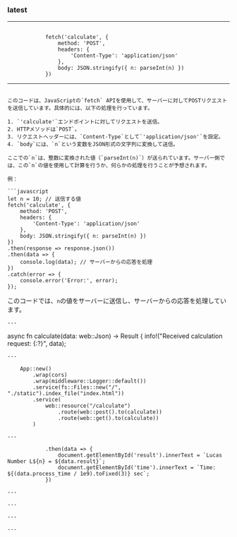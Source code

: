 


### latest

---
```

            fetch('calculate', {
                method: 'POST',
                headers: {
                    'Content-Type': 'application/json'
                },
                body: JSON.stringify({ n: parseInt(n) })
            })
```
---
```

このコードは、JavaScriptの`fetch` APIを使用して、サーバーに対してPOSTリクエストを送信しています。具体的には、以下の処理を行っています。

1. `'calculate'`エンドポイントに対してリクエストを送信。
2. HTTPメソッドは`POST`。
3. リクエストヘッダーには、`Content-Type`として`'application/json'`を設定。
4. `body`には、`n`という変数をJSON形式の文字列に変換して送信。

ここでの`n`は、整数に変換された値（`parseInt(n)`）が送られています。サーバー側では、この`n`の値を使用して計算を行うか、何らかの処理を行うことが予想されます。

例：

```javascript
let n = 10; // 送信する値
fetch('calculate', {
    method: 'POST',
    headers: {
        'Content-Type': 'application/json'
    },
    body: JSON.stringify({ n: parseInt(n) })
})
.then(response => response.json())
.then(data => {
    console.log(data); // サーバーからの応答を処理
})
.catch(error => {
    console.error('Error:', error);
});
```

このコードでは、`n`の値をサーバーに送信し、サーバーからの応答を処理しています。

```
---

```
async fn calculate(data: web::Json<InputData>) -> Result<HttpResponse> {
    info!("Received calculation request: {:?}", data);
```
---
```
        App::new()
            .wrap(cors)
            .wrap(middleware::Logger::default())
            .service(fs::Files::new("/", "./static").index_file("index.html"))
            .service(
                web::resource("/calculate")
                    .route(web::post().to(calculate))
                    .route(web::get().to(calculate))
            )
```
---
```
                .then(data => {
                    document.getElementById('result').innerText = `Lucas Number L${n} = ${data.result}`;
                    document.getElementById('time').innerText = `Time: ${(data.process_time / 1e9).toFixed(3)} sec`;
                })
```
---
```

```
---
```

```
---
```

```
---

